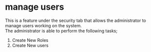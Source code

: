 # manage users
This is a feature under the security tab that allows the administrator to manage users working on the system.<br>
The administrator is able to perform the following tasks;<br>
1. Create New Roles
2. Create New users